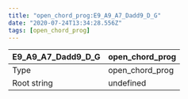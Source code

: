 ```yaml
---
title: "open_chord_prog:E9_A9_A7_Dadd9_D_G"
date: "2020-07-24T13:34:28.556Z"
tags: [open_chord_prog]
---
```


|E9_A9_A7_Dadd9_D_G|open_chord_prog|
|---|---|
|Type|open_chord_prog|
|Root string|undefined|

